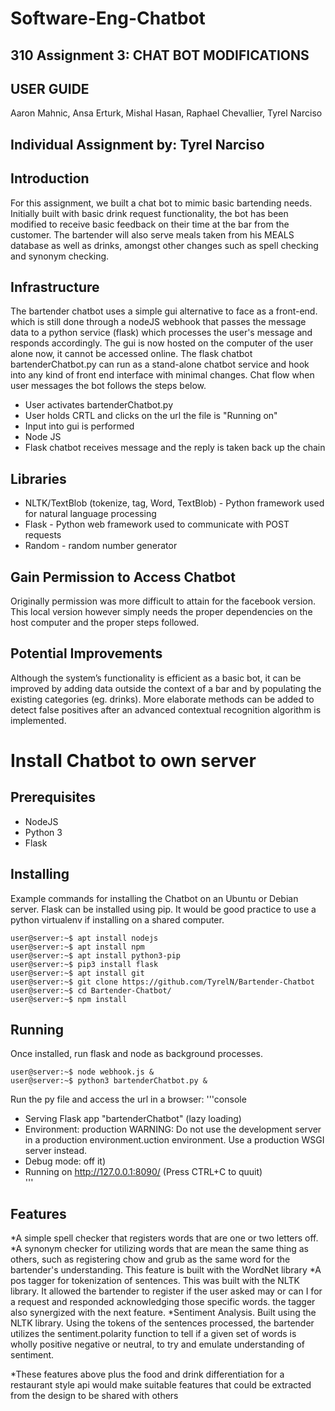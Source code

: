 # Software-Eng-Chatbot
## 310 Assignment 3: CHAT BOT MODIFICATIONS
## USER GUIDE
Aaron Mahnic,
Ansa Erturk,
Mishal Hasan,
Raphael Chevallier,
Tyrel Narciso
## Individual Assignment by: Tyrel Narciso

## Introduction
For this assignment, we built a chat bot to mimic basic bartending needs. Initially built with basic drink request functionality, the bot has been modified to receive basic feedback on their time at the bar from the customer. The bartender will also serve meals taken from his MEALS database as well as drinks, amongst other changes such as spell checking and synonym checking.


## Infrastructure
The bartender chatbot uses a simple gui alternative to face as a front-end. which is still done through a nodeJS webhook that passes the message data to a python service (flask) which processes the user's message and responds accordingly. The gui is now hosted on the computer of the user alone now, it cannot be accessed online. The flask chatbot bartenderChatbot.py can run as a stand-alone chatbot service and hook into any kind of front end interface with minimal changes. Chat flow when user messages the bot follows the steps below.
* User activates bartenderChatbot.py
* User holds CRTL and clicks on the url the file is "Running on"
* Input into gui is performed
* Node JS
* Flask chatbot receives message and the reply is taken back up the chain

## Libraries
* NLTK/TextBlob (tokenize, tag, Word, TextBlob) - Python framework used for natural language processing
* Flask - Python web framework used to communicate with POST requests
* Random - random number generator

## Gain Permission to Access Chatbot
Originally permission was more difficult to attain for the facebook version. This local version however simply needs the proper dependencies on the host computer and the proper steps followed.

## Potential Improvements
Although the system’s functionality is efficient as a basic bot, it can be improved by adding data outside the context of a bar and by populating the existing categories (eg. drinks). More elaborate methods can be added to detect false positives after an advanced contextual recognition algorithm is implemented. 

# Install Chatbot to own server
## Prerequisites
* NodeJS
* Python 3
* Flask

## Installing
Example commands for installing the Chatbot on an Ubuntu or Debian server. Flask can be installed using pip. It would be good practice to use a python virtualenv if installing on a shared computer.
```console
user@server:~$ apt install nodejs 
user@server:~$ apt install npm
user@server:~$ apt install python3-pip
user@server:~$ pip3 install flask
user@server:~$ apt install git
user@server:~$ git clone https://github.com/TyrelN/Bartender-Chatbot
user@server:~$ cd Bartender-Chatbot/
user@server:~$ npm install
```
## Running
Once installed, run flask and node as background processes.
```console
user@server:~$ node webhook.js &
user@server:~$ python3 bartenderChatbot.py &
```
Run the py file and access the url in a browser:
'''console
 * Serving Flask app "bartenderChatbot" (lazy loading)
 * Environment: production
   WARNING: Do not use the development server in a production environment.uction environment.
   Use a production WSGI server instead.
 * Debug mode: off                                      it)
 * Running on http://127.0.0.1:8090/ (Press CTRL+C to quuit)  
 '''
 ## Features 
 *A simple spell checker that registers words that are one or two letters off. 
 *A synonym checker for utilizing words that are mean the same thing as others, such as registering chow and grub as the same word for the bartender's understanding. This feature is built with the WordNet library
 *A pos tagger for tokenization of sentences. This was built with the NLTK library. It allowed the bartender to register if the user asked may or can I for a request and responded acknowledging those specific words. the tagger also synergized with the next feature.
 *Sentiment Analysis. Built using the NLTK library. Using the tokens of the sentences processed, the bartender utilizes the sentiment.polarity function to tell if a given set of words is wholly positive negative or neutral, to try and emulate understanding of sentiment.

 *These features above plus the food and drink differentiation for a restaurant style api would make suitable features that could be extracted from the design to be shared with others

